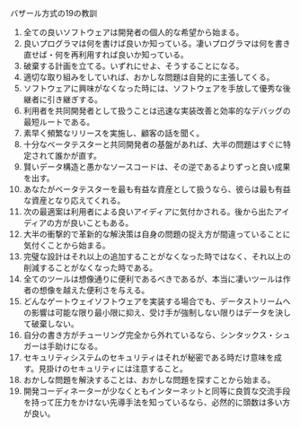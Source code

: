 バザール方式の19の教訓

1.  全ての良いソフトウェアは開発者の個人的な希望から始まる。
2.  良いプログラマは何を書けば良いか知っている。凄いプログラマは何を書き直せば・何を再利用すれば良いか知っている。
3.  破棄する計画を立てる。いずれにせよ、そうすることになる。
4.  適切な取り組みをしていれば、おかしな問題は自発的に主張してくる。
5.  ソフトウェアに興味がなくなった時には、ソフトウェアを手放して優秀な後継者に引き継ぎする。
6.  利用者を共同開発者として扱うことは迅速な実装改善と効率的なデバッグの最短ルートである。
7.  素早く頻繁なリリースを実施し、顧客の話を聞く。
8.  十分なベータテスターと共同開発者の基盤があれば、大半の問題はすぐに特定されて誰かが直す。
9.  賢いデータ構造と愚かなソースコードは、その逆であるよりずっと良い成果を出す。
10.  あなたがベータテスターを最も有益な資産として扱うなら、彼らは最も有益な資産となり応えてくれる。
11.  次の最適案は利用者による良いアイディアに気付かされる。後から出たアイディアの方が良いこともある。
12.  大半の衝撃的で革新的な解決策は自身の問題の捉え方が間違っていることに気付くことから始まる。
13.  完璧な設計はそれ以上の追加することがなくなった時ではなく、それ以上の削減することがなくなった時である。
14.  全てのツールは想像通りに便利であるべきであるが、本当に凄いツールは作者の想像を越えた便利さを与える。
15.  どんなゲートウェイソフトウェアを実装する場合でも、データストリームへの影響は可能な限り最小限に抑え、受け手が強制しない限りはデータを決して破棄しない。
16.  自分の書き方がチューリング完全から外れているなら、シンタックス・シュガーは手助けになる。
17.  セキュリティシステムのセキュリティはそれが秘密である時だけ意味を成す。見掛けのセキュリティには注意すること。
18.  おかしな問題を解決することは、おかしな問題を探すことから始まる。
19.  開発コーディネーターが少なくともインターネットと同等に良質な交流手段を持って圧力をかけない先導手法を知っているなら、必然的に頭数は多い方が良い。